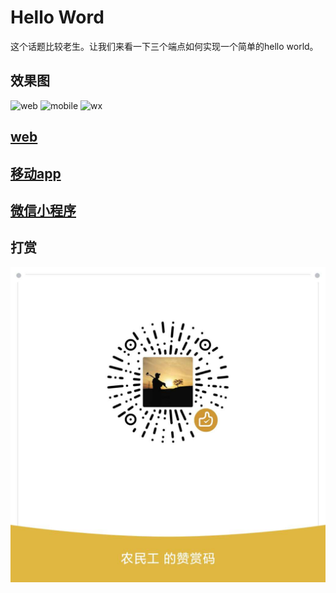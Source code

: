 # Hello Word

这个话题比较老生。让我们来看一下三个端点如何实现一个简单的hello world。

## 效果图

![web](../images/1.jpg)
![mobile](../images/2.jpg)
![wx](../images/3.jpg)

## [web](../web/000001)

## [移动app](../mobile/000001)

## [微信小程序](../wx/000001)

## 打赏

![打赏](../images/dashang.jpg)
